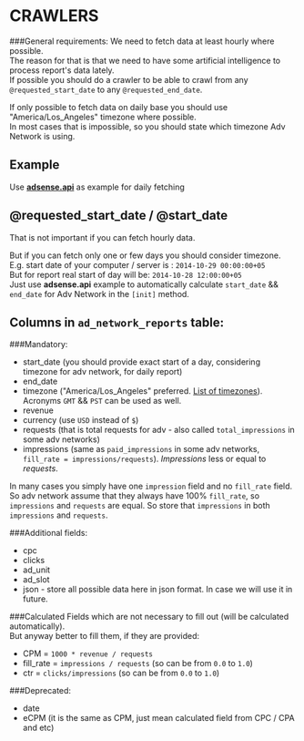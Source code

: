 CRAWLERS
============

###General requirements:
We need to fetch data at least hourly  where possible.  
The reason for that is that we need to have some artificial intelligence to process report's data lately.  
If possible you should do a crawler to be able to crawl from any `@requested_start_date` to any `@requested_end_date`.

If only possible to fetch data on daily base you should use "America/Los_Angeles" timezone where possible.  
In most cases that is impossible, so you should state which timezone Adv Network is using.

Example
-------
Use **[adsense.api](../src/crawlers/adsense.api.coffee)** as example for daily fetching

@requested_start_date / @start_date
-----------------------------------
That is not important if you can fetch hourly data.  

But if you can fetch only one or few days you should consider timezone. 
E.g. start date of your computer / server is : `2014-10-29 00:00:00+05`  
But for report real start of day will be: `2014-10-28 12:00:00+05`  
Just use **adsense.api** example to automatically calculate `start_date` && `end_date` for Adv Network in the `[init]` 
method.

Columns in `ad_network_reports` table:
-------------------------------------
###Mandatory:  
* start_date (you should provide exact start of a day, considering timezone for adv network, for daily report)
* end_date
* timezone ("America/Los_Angeles" preferred. [List of timezones](http://en.wikipedia.org/wiki/List_of_tz_database_time_zones)). Acronyms `GMT` && `PST` can be used as well.
* revenue
* currency (use `USD` instead of `$`)
* requests (that is total requests for adv - also called `total_impressions` in some adv networks)
* impressions (same as `paid_impressions` in some adv networks, `fill_rate = impressions/requests`). 
*Impressions* less or equal to *requests*.

In many cases you simply have one `impression` field and no `fill_rate` field.  
So adv network assume that they always have 100% `fill_rate`, so `impressions` and `requests` are equal. 
 So store that `impressions` in both `impressions` and `requests`.

###Additional fields:
* cpc 
* clicks
* ad_unit
* ad_slot
* json - store all possible data here in json format. In case we will use it in future.

###Calculated
Fields which are not necessary to fill out (will be calculated automatically).  
But anyway better to fill them, if they are provided:  

* CPM = `1000 * revenue / requests`
* fill_rate = `impressions / requests` (so can be from `0.0` to `1.0`)
* ctr =  `clicks/impressions` (so can be from `0.0` to `1.0`)

###Deprecated: 
* date 
* eCPM (it is the same as CPM, just mean calculated field from CPC / CPA and etc)

